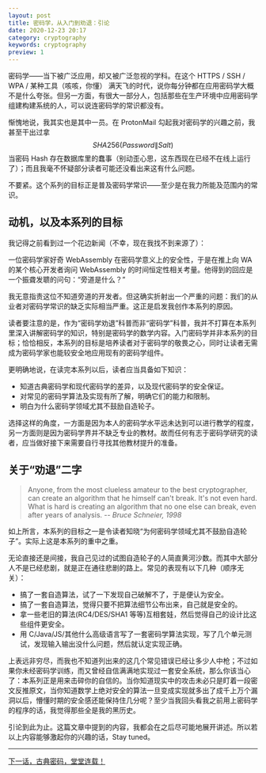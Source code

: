 ```yaml
---
layout: post
title: 密码学，从入门到劝退：引论
date: 2020-12-23 20:17
category: cryptography
keywords: cryptography
preview: 1
---
```


密码学——当下被广泛应用，却又被广泛忽视的学科。在这个 HTTPS / SSH / WPA / 某种工具（咳咳，你懂） 满天飞的时代，说你每分钟都在应用密码学大概不是什么夸张。但另一方面，有很大一部分人，包括那些在生产环境中应用密码学组建构建系统的人，可以说连密码学的常识都没有。

惭愧地说，我其实也是其中一员。在 ProtonMail 勾起我对密码学的兴趣之前，我甚至干出过拿$$ SHA256(Password \| Salt) $$当密码 Hash 存在数据库里的蠢事（别动歪心思，这东西现在已经不在线上运行了）；而且我毫不怀疑部分读者可能还没看出来这有什么问题。

不要紧。这个系列的目标正是普及密码学常识——至少是在我力所能及范围内的常识。

<!--more-->

## 动机，以及本系列的目标

我记得之前看到过一个花边新闻（不幸，现在我找不到来源了）：

一位密码学家好奇 WebAssembly 在密码学意义上的安全性，于是在推上向 WA 的某个核心开发者询问 WebAssembly 的时间恒定性相关考量。他得到的回应是一个振聋发聩的问句：“旁道是什么？”

我无意指责这位不知道旁道的开发者。但这确实折射出一个严重的问题：我们的从业者对密码学常识的缺乏实际相当严重。这正是启发我创作本系列的原因。

读者要注意的是，作为“密码学劝退”科普而非“密码学”科普，我并不打算在本系列里深入讲解密码学的知识，特别是密码学的数学内容。入门密码学并非本系列的目标；恰恰相反，本系列的目标是培养读者对于密码学的敬畏之心，同时让读者无需成为密码学家也能较安全地应用现有的密码学组件。

更明确地说，在读完本系列以后，读者应当具备如下知识：

- 知道古典密码学和现代密码学的差异，以及现代密码学的安全保证。
- 对常见的密码学算法及实现有所了解，明确它们的能力和限制。
- 明白为什么密码学领域尤其不鼓励自造轮子。

选择这样的角度，一方面是因为本人的密码学水平远未达到可以进行教学的程度，另一方面则是因为密码学界并不缺乏专业的教材。故而任何有志于密码学研究的读者，应当做好接下来需要自行寻找其他教材提升的准备。

## 关于“劝退”二字

> Anyone, from the most clueless amateur to the best cryptographer, can create an algorithm that he himself can't break. It's not even hard. What is hard is creating an algorithm that no one else can break, even after years of analysis. 
> -- <cite>Bruce Schneier, 1998</cite>

如上所言，本系列的目标之一是令读者知晓“为何密码学领域尤其不鼓励自造轮子”。实际上这是本系列的重中之重。

无论直接还是间接，我自己见过的试图自造轮子的人简直黄河沙数。而其中大部分人不是已经悲剧，就是正在通往悲剧的路上。常见的表现有以下几种（顺序无关）：

- 搞了一套自造算法，试了一下发现自己破解不了，于是便认为安全。
- 搞了一套自造算法，觉得只要不把算法细节公布出来，自己就是安全的。
- 拿一些老旧的算法(RC4/DES/SHA1 等等)互相套娃，然后觉得自己的设计比这些组件更安全。
- 用 C/Java/JS/其他什么高级语言写了一套密码学算法实现，写了几个单元测试，发现输入输出没什么问题，然后就认定实现正确。

上表远非穷尽，而我也不知道列出来的这几个常见错误已经让多少人中枪；不过如果你未经密码学训练，而又曾经自信满满地实现过一套安全系统，那么你该当心了：本系列正是用来击碎你的自信的。当你知道现实中的攻击未必只是盯着一段密文反推原文，当你知道数学上绝对安全的算法一旦变成实现就多出了成千上万个漏洞以后，懵懂时期的安全感还能保持住几分呢？至少当我回头看我之前用上密码学的程序的话，我觉得那些全是我的黑历史。

引论到此为止。这篇文章中提到的内容，我都会在之后尽可能地展开讲述。所以若以上内容能够激起你的兴趣的话，Stay tuned。

---

[下一话，古典密码，堂堂连载！](/cryptography/2020/cryptography-introduction-classic-cryptography-1.html)